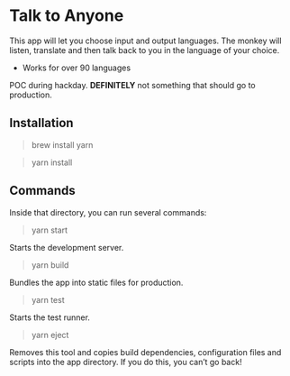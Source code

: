 # Talk to Anyone

This app will let you choose input and output languages. 
The monkey will listen, translate and then talk back to you in the language of your choice.

- Works for over 90 languages

POC during hackday.
**DEFINITELY** not something that should go to production.

## Installation

> brew install yarn

> yarn install
## Commands

Inside that directory, you can run several commands:

> yarn start

  Starts the development server.

> yarn build

  Bundles the app into static files for production.

> yarn test

  Starts the test runner.

> yarn eject

  Removes this tool and copies build dependencies, configuration files
  and scripts into the app directory. If you do this, you can’t go back!
